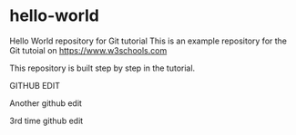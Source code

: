 # hello-world
Hello World repository for Git tutorial
This is an example repository for the Git tutoial on https://www.w3schools.com

This repository is built step by step in the tutorial.

GITHUB EDIT

Another github edit

3rd time github edit
